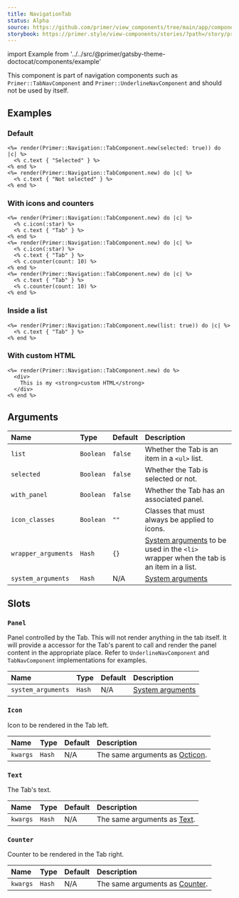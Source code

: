 ```yaml
---
title: NavigationTab
status: Alpha
source: https://github.com/primer/view_components/tree/main/app/components/primer/tab_component.rb
storybook: https://primer.style/view-components/stories/?path=/story/primer-navigation-tab-component
---
```


import Example from '../../src/@primer/gatsby-theme-doctocat/components/example'

<!-- Warning: AUTO-GENERATED file, do not edit. Add code comments to your Ruby instead <3 -->

This component is part of navigation components such as `Primer::TabNavComponent`
and `Primer::UnderlineNavComponent` and should not be used by itself.

## Examples

### Default

<Example src="  <a aria-current='page'>          <span>Selected</span>    </a>  <a>          <span>Not selected</span>    </a>" />

```erb
<%= render(Primer::Navigation::TabComponent.new(selected: true)) do |c| %>
  <% c.text { "Selected" } %>
<% end %>
<%= render(Primer::Navigation::TabComponent.new) do |c| %>
  <% c.text { "Not selected" } %>
<% end %>
```

### With icons and counters

<Example src="  <a>    <svg class='octicon octicon-star' height='16' viewBox='0 0 16 16' version='1.1' width='16' aria-hidden='true'><path fill-rule='evenodd' d='M8 .25a.75.75 0 01.673.418l1.882 3.815 4.21.612a.75.75 0 01.416 1.279l-3.046 2.97.719 4.192a.75.75 0 01-1.088.791L8 12.347l-3.766 1.98a.75.75 0 01-1.088-.79l.72-4.194L.818 6.374a.75.75 0 01.416-1.28l4.21-.611L7.327.668A.75.75 0 018 .25zm0 2.445L6.615 5.5a.75.75 0 01-.564.41l-3.097.45 2.24 2.184a.75.75 0 01.216.664l-.528 3.084 2.769-1.456a.75.75 0 01.698 0l2.77 1.456-.53-3.084a.75.75 0 01.216-.664l2.24-2.183-3.096-.45a.75.75 0 01-.564-.41L8 2.694v.001z'></path></svg>      <span>Tab</span>    </a>  <a>    <svg class='octicon octicon-star' height='16' viewBox='0 0 16 16' version='1.1' width='16' aria-hidden='true'><path fill-rule='evenodd' d='M8 .25a.75.75 0 01.673.418l1.882 3.815 4.21.612a.75.75 0 01.416 1.279l-3.046 2.97.719 4.192a.75.75 0 01-1.088.791L8 12.347l-3.766 1.98a.75.75 0 01-1.088-.79l.72-4.194L.818 6.374a.75.75 0 01.416-1.28l4.21-.611L7.327.668A.75.75 0 018 .25zm0 2.445L6.615 5.5a.75.75 0 01-.564.41l-3.097.45 2.24 2.184a.75.75 0 01.216.664l-.528 3.084 2.769-1.456a.75.75 0 01.698 0l2.77 1.456-.53-3.084a.75.75 0 01.216-.664l2.24-2.183-3.096-.45a.75.75 0 01-.564-.41L8 2.694v.001z'></path></svg>      <span>Tab</span>    <span title='10' class='Counter '>10</span></a>  <a>          <span>Tab</span>    <span title='10' class='Counter '>10</span></a>" />

```erb
<%= render(Primer::Navigation::TabComponent.new) do |c| %>
  <% c.icon(:star) %>
  <% c.text { "Tab" } %>
<% end %>
<%= render(Primer::Navigation::TabComponent.new) do |c| %>
  <% c.icon(:star) %>
  <% c.text { "Tab" } %>
  <% c.counter(count: 10) %>
<% end %>
<%= render(Primer::Navigation::TabComponent.new) do |c| %>
  <% c.text { "Tab" } %>
  <% c.counter(count: 10) %>
<% end %>
```

### Inside a list

<Example src="<li class='d-flex'>  <a>          <span>Tab</span>    </a></li>" />

```erb
<%= render(Primer::Navigation::TabComponent.new(list: true)) do |c| %>
  <% c.text { "Tab" } %>
<% end %>
```

### With custom HTML

<Example src="  <a>            <div>    This is my <strong>custom HTML</strong>  </div>    </a>" />

```erb
<%= render(Primer::Navigation::TabComponent.new) do %>
  <div>
    This is my <strong>custom HTML</strong>
  </div>
<% end %>
```

## Arguments

| Name | Type | Default | Description |
| :- | :- | :- | :- |
| `list` | `Boolean` | `false` | Whether the Tab is an item in a `<ul>` list. |
| `selected` | `Boolean` | `false` | Whether the Tab is selected or not. |
| `with_panel` | `Boolean` | `false` | Whether the Tab has an associated panel. |
| `icon_classes` | `Boolean` | `""` | Classes that must always be applied to icons. |
| `wrapper_arguments` | `Hash` | `{}` | [System arguments](/system-arguments) to be used in the `<li>` wrapper when the tab is an item in a list. |
| `system_arguments` | `Hash` | N/A | [System arguments](/system-arguments) |

## Slots

### `Panel`

Panel controlled by the Tab. This will not render anything in the tab itself.
It will provide a accessor for the Tab's parent to call and render the panel
content in the appropriate place.
Refer to `UnderlineNavComponent` and `TabNavComponent` implementations for examples.

| Name | Type | Default | Description |
| :- | :- | :- | :- |
| `system_arguments` | `Hash` | N/A | [System arguments](/system-arguments) |

### `Icon`

Icon to be rendered in the Tab left.

| Name | Type | Default | Description |
| :- | :- | :- | :- |
| `kwargs` | `Hash` | N/A | The same arguments as [Octicon](/components/octicon). |

### `Text`

The Tab's text.

| Name | Type | Default | Description |
| :- | :- | :- | :- |
| `kwargs` | `Hash` | N/A | The same arguments as [Text](/components/text). |

### `Counter`

Counter to be rendered in the Tab right.

| Name | Type | Default | Description |
| :- | :- | :- | :- |
| `kwargs` | `Hash` | N/A | The same arguments as [Counter](/components/counter). |
